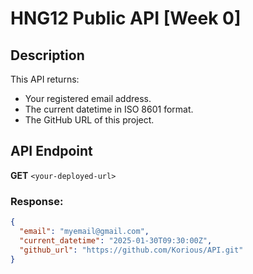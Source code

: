 # HNG12 Public API [Week 0]

## Description
This API returns:
- Your registered email address.
- The current datetime in ISO 8601 format.
- The GitHub URL of this project.

## API Endpoint
**GET** `<your-deployed-url>`

### Response:
```json
{
  "email": "myemail@gmail.com",
  "current_datetime": "2025-01-30T09:30:00Z",
  "github_url": "https://github.com/Korious/API.git"
}
